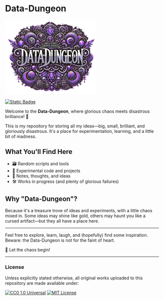 # Data-Dungeon

<img src="images/icon.png" alt="Data Dungeon" width="300">

[![Static Badge](https://img.shields.io/badge/glorious-disaster-blue?labelColor=purple)](https://github.com/gloriousdisaster)

Welcome to the **Data-Dungeon**, where glorious chaos meets disastrous brilliance! 🎉

This is my repository for storing all my ideas—big, small, brilliant, and gloriously disastrous. It's a place for experimentation, learning, and a little bit of madness.

## What You'll Find Here

- 🗃️ Random scripts and tools
- 🧪 Experimental code and projects
- 📜 Notes, thoughts, and ideas
- 🛠️ Works in progress (and plenty of glorious failures)

## Why "Data-Dungeon"?

Because it's a treasure trove of ideas and experiments, with a little chaos mixed in. Some ideas may shine like gold, others may haunt you like a cursed artifact—but they all have a place here.

---

Feel free to explore, learn, laugh, and (hopefully) find some inspiration. Beware: the Data-Dungeon is not for the faint of heart.

🚀 Let the chaos begin!

---

### License

Unless explicitly stated otherwise, all original works uploaded to this repository are made available under:

[![CC0 1.0 Universal](https://mirrors.creativecommons.org/presskit/buttons/80x15/svg/cc-zero.svg)](https://creativecommons.org/publicdomain/zero/1.0/) [![MIT License](https://img.shields.io/badge/License-MIT-yellow.svg)](https://opensource.org/licenses/MIT)
